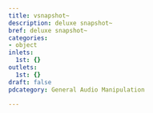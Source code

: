 ```yaml
---
title: vsnapshot~
description: deluxe snapshot~
bref: deluxe snapshot~
categories:
- object
inlets:
  1st: {}
outlets:
  1st: {}
draft: false
pdcategory: General Audio Manipulation

---
```


